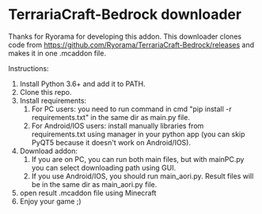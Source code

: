 # TerrariaCraft-Bedrock downloader

Thanks for Ryorama for developing this addon.
This downloader clones code from https://github.com/Ryorama/TerrariaCraft-Bedrock/releases and makes it in one .mcaddon file.


Instructions:
1) Install Python 3.6+ and add it to PATH.
2) Clone this repo.
3) Install requirements: 
   1) For PC users: you need to run command in cmd "pip install -r requirements.txt" in the same dir as main.py file.
   2) For Android/IOS users: install manually libraries from requirements.txt using manager in your python app (you can skip PyQT5 because it doesn't work on Android/IOS).
4) Download addon:
   1) If you are on PC, you can run both main files, but with mainPC.py you can select downloading path using GUI.
   2) If you use Android/IOS, you should run main_aori.py. Result files will be in the same dir as main_aori.py file.
5) open result .mcaddon file using Minecraft
6) Enjoy your game ;)
